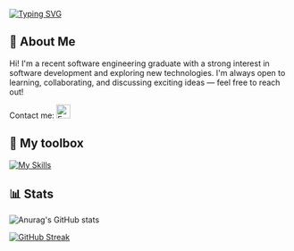 <a href="https://git.io/typing-svg"><img src="https://readme-typing-svg.demolab.com?font=Fira+Code&size=30&duration=3000&color=BE77FF&center=true&width=500&height=150&lines=Hello!%F0%9F%91%8B+I'm+JHIH" alt="Typing SVG" /></a>

## 👋 About Me
Hi! I'm a recent software engineering graduate with a strong interest in software development and exploring new technologies.
I'm always open to learning, collaborating, and discussing exciting ideas — feel free to reach out!

Contact me: <a href="mailto:stitchcoco123@gmail.com"><img src="https://img.icons8.com/color/48/000000/gmail.png" alt="Email" width="25" height="25"/></a>

<p align="left">
</p>

## 🔧&nbsp;My toolbox
[![My Skills](https://skillicons.dev/icons?i=java,py,kotlin,docker,vue,mysql,eclipse,idea,html,css,git,nodejs)](https://skillicons.dev)


## 📊&nbsp;Stats
![Anurag's GitHub stats](https://github-readme-stats.vercel.app/api?username=JHIH123&show_icons=true&theme=dracula&hide_border=true&bg_color=30,FFCAD4,904e95&title_color=FFFFFF&icon_color=FFF480)

<a href="https://git.io/streak-stats"><img src="https://github-readme-streak-stats.herokuapp.com?user=JHIH123&theme=dracula&hide_border=%E9%8C%AF%E8%AA%A4%E7%9A%84&short_numbers=%E9%8C%AF%E8%AA%A4%E7%9A%84" alt="GitHub Streak" /></a>

<!-- <details>
    <summary>123</summary>

    gmail
</details> -->



<!--
**JHIH123/JHIH123** is a ✨ _special_ ✨ repository because its `README.md` (this file) appears on your GitHub profile.

Here are some ideas to get you started:

- 🔭 I’m currently working on ...
- 🌱 I’m currently learning ...
- 👯 I’m looking to collaborate on ...
- 🤔 I’m looking for help with ...
- 💬 Ask me about ...
- 📫 How to reach me: ...
- 😄 Pronouns: ...
- ⚡ Fun fact: ...
-->
